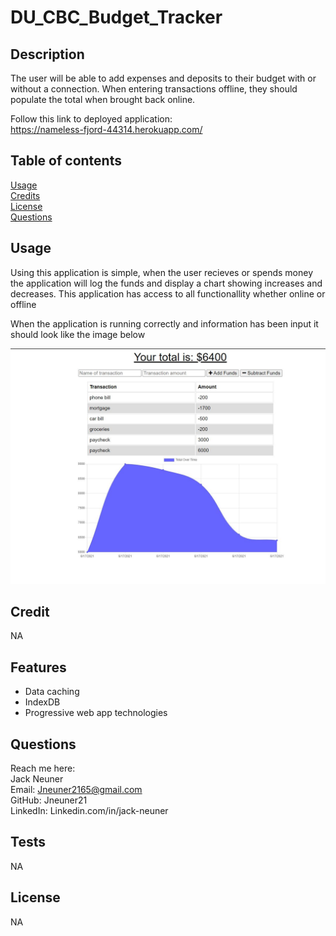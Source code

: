 # DU_CBC_Budget_Tracker

## Description

The user will be able to add expenses and deposits to their budget with or without a connection. When entering transactions offline, they should populate the total when brought back online.

Follow this link to deployed application:  
https://nameless-fjord-44314.herokuapp.com/

## Table of contents

[Usage](#usage)  
 [Credits](#credits)  
 [License](#license)  
 [Questions](#Questions)

## Usage

Using this application is simple, when the user recieves or spends money the application will log the funds and display a chart showing increases and decreases. This application has access to all functionallity whether online or offline

When the application is running correctly and information has been input it should look like the image below

![alt text](img\Capture.JPG)

## Credit

NA

## Features

- Data caching
- IndexDB
- Progressive web app technologies

## Questions

Reach me here:  
Jack Neuner  
 Email: Jneuner2165@gmail.com  
 GitHub: Jneuner21  
 LinkedIn: Linkedin.com/in/jack-neuner

## Tests

NA

## License

NA
